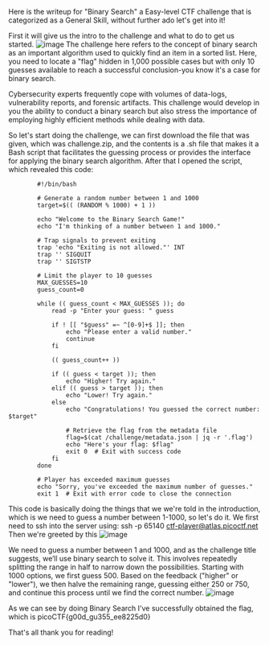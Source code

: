 Here is the writeup for "Binary Search" a Easy-level CTF challenge that is categorized as a General Skill, without further ado let's get into it!

First it will give us the intro to the challenge and what to do to get us started.
![image](https://github.com/user-attachments/assets/5d5d926a-e002-4e09-9006-0b8b442d6d14)
The challenge here refers to the concept of binary search as an important algorithm used to quickly find an item in a sorted list. Here, you need to locate 
a "flag" hidden in 1,000 possible cases but with only 10 guesses available to reach a successful conclusion-you know it's a case for binary search.

Cybersecurity experts frequently cope with volumes of data-logs, vulnerability reports, and forensic artifacts. This challenge would develop in you 
the ability to conduct a binary search but also stress the importance of employing highly efficient methods while dealing with data.

So let's start doing the challenge, we can first download the file that was given, which was challenge.zip, and the contents is a .sh file that makes it
a Bash script that facilitates the guessing process or provides the interface for applying the binary search algorithm. After that I opened the script, which revealed
this code:


            #!/bin/bash

            # Generate a random number between 1 and 1000
            target=$(( (RANDOM % 1000) + 1 ))

            echo "Welcome to the Binary Search Game!"
            echo "I'm thinking of a number between 1 and 1000."

            # Trap signals to prevent exiting
            trap 'echo "Exiting is not allowed."' INT
            trap '' SIGQUIT
            trap '' SIGTSTP

            # Limit the player to 10 guesses
            MAX_GUESSES=10
            guess_count=0

            while (( guess_count < MAX_GUESSES )); do
                read -p "Enter your guess: " guess

                if ! [[ "$guess" =~ ^[0-9]+$ ]]; then
                    echo "Please enter a valid number."
                    continue
                fi

                (( guess_count++ ))

                if (( guess < target )); then
                    echo "Higher! Try again."
                elif (( guess > target )); then
                    echo "Lower! Try again."
                else
                    echo "Congratulations! You guessed the correct number: $target"

                    # Retrieve the flag from the metadata file
                    flag=$(cat /challenge/metadata.json | jq -r '.flag')
                    echo "Here's your flag: $flag"
                    exit 0  # Exit with success code
                fi
            done

            # Player has exceeded maximum guesses
            echo "Sorry, you've exceeded the maximum number of guesses."
            exit 1  # Exit with error code to close the connection

This code is basically doing the things that we we're told in the introduction, which is we need to guess a number between 1-1000, so let's do it.
We first need to ssh into the server using: ssh -p 65140 ctf-player@atlas.picoctf.net
Then we're greeted by this
![image](https://github.com/user-attachments/assets/7632f67e-d566-4d43-ae7b-21fc3be209cf)

We need to guess a number between 1 and 1000, and as the challenge title suggests, we’ll use binary search to solve it. This involves repeatedly splitting 
the range in half to narrow down the possibilities. Starting with 1000 options, we first guess 500. Based on the feedback ("higher" or "lower"), we then halve 
the remaining range, guessing either 250 or 750, and continue this process until we find the correct number.
![image](https://github.com/user-attachments/assets/629c47d2-d29b-4c39-97ad-4016e8b0031a)

As we can see by doing Binary Search I've successfully obtained the flag, which is picoCTF{g00d_gu355_ee8225d0}

That's all thank you for reading!
